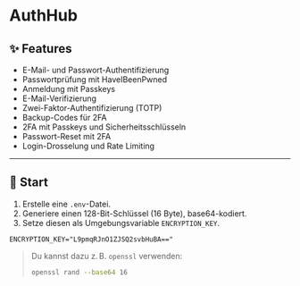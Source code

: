 # AuthHub

## ✨ Features

- E-Mail- und Passwort-Authentifizierung
- Passwortprüfung mit HaveIBeenPwned
- Anmeldung mit Passkeys
- E-Mail-Verifizierung
- Zwei-Faktor-Authentifizierung (TOTP)
- Backup-Codes für 2FA
- 2FA mit Passkeys und Sicherheitsschlüsseln
- Passwort-Reset mit 2FA
- Login-Drosselung und Rate Limiting

---

## 🚀 Start

1. Erstelle eine `.env`-Datei.
2. Generiere einen 128-Bit-Schlüssel (16 Byte), base64-kodiert.
3. Setze diesen als Umgebungsvariable `ENCRYPTION_KEY`.

```env
ENCRYPTION_KEY="L9pmqRJnO1ZJSQ2svbHuBA=="
```

> Du kannst dazu z. B. `openssl` verwenden:
>
> ```bash
> openssl rand --base64 16
> ```
